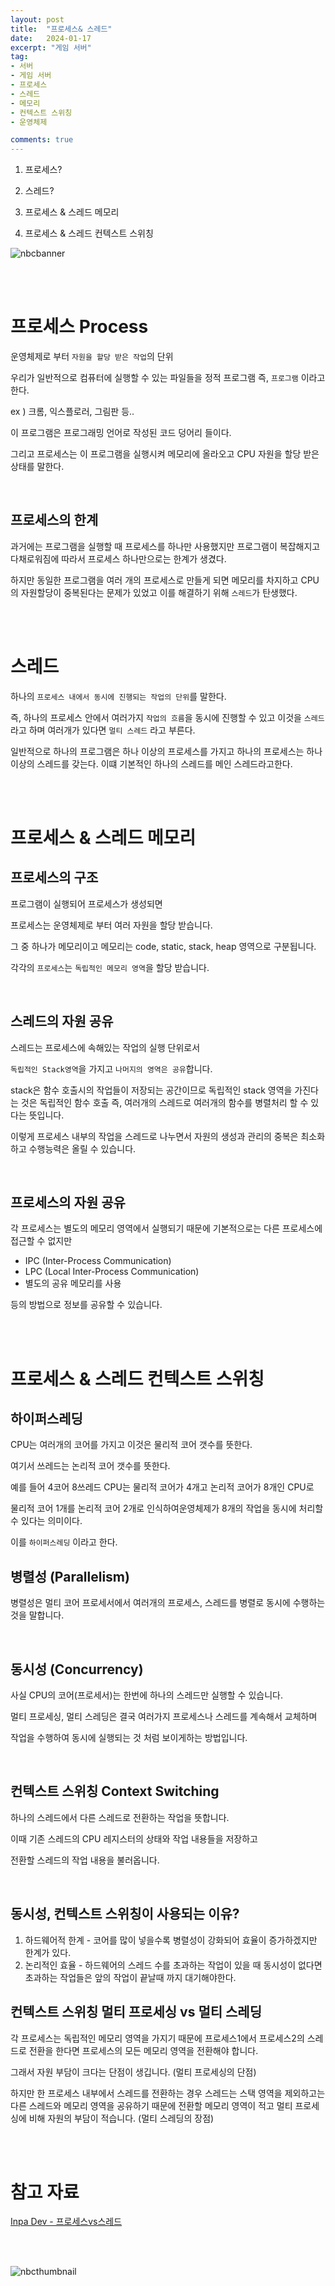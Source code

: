 ```yaml
---
layout: post
title:  "프로세스& 스레드"
date:   2024-01-17
excerpt: "게임 서버"
tag:
- 서버
- 게임 서버
- 프로세스
- 스레드
- 메모리
- 컨텍스트 스위칭
- 운영체제

comments: true
---
```


1. 프로세스?

2. 스레드?

3. 프로세스 & 스레드 메모리
   
4. 프로세스 & 스레드 컨텍스트 스위칭

![nbcbanner](/assets/img/TILbanner.png)


<br/>
<br/>

# 프로세스 Process

운영체제로 부터 `자원을 할당 받은 작업`의 단위

우리가 일반적으로 컴퓨터에 실행할 수 있는 파일들을 정적 프로그램 즉, `프로그램` 이라고 한다.

ex ) 크롬, 익스플로러, 그림판 등..

이 프로그램은 프로그래밍 언어로 작성된 코드 덩어리 들이다.


그리고 프로세스는 이 프로그램을 실행시켜 메모리에 올라오고 CPU 자원을 할당 받은 상태를 말한다.

<br/>

## 프로세스의 한계

과거에는 프로그램을 실행할 때 프로세스를 하나만 사용했지만 프로그램이 복잡해지고 다채로워짐에 따라서
프로세스 하나만으로는 한계가 생겼다.

하지만 동일한 프로그램을 여러 개의 프로세스로 만들게 되면 메모리를 차지하고 CPU의 자원할당이 중복된다는 문제가 있었고 이를 해결하기 위해 `스레드`가 탄생했다.


<br/>
<br/>

# 스레드

하나의 `프로세스 내에서 동시에 진행되는 작업의 단위`를 말한다.

즉, 하나의 프로세스 안에서 여러가지 `작업의 흐름`을 동시에 진행할 수 있고
이것을 `스레드`라고 하며 여러개가 있다면 `멀티 스레드` 라고 부른다.

일반적으로 하나의 프로그램은 하나 이상의 프로세스를 가지고
하나의 프로세스는 하나 이상의 스레드를 갖는다. 
이떄 기본적인 하나의 스레드를 메인 스레드라고한다.

<br/>
<br/>

# 프로세스 & 스레드 메모리

## 프로세스의 구조

프로그램이 실행되어 프로세스가 생성되면

프로세스는 운영체제로 부터 여러 자원을 할당 받습니다.

그 중 하나가 메모리이고 메모리는 code, static, stack, heap 영역으로 구분됩니다.

각각의 `프로세스`는 `독립적인 메모리 영역`을 할당 받습니다.

<br/>

## 스레드의 자원 공유

스레드는 프로세스에 속해있는 작업의 실행 단위로서

`독립적인 Stack영역`을 가지고 `나머지의 영역은 공유`합니다.

stack은 함수 호출시의 작업들이 저장되는 공간이므로 독립적인 stack 영역을 가진다는 것은 독립적인 함수 호출 즉, 여러개의 스레드로 여러개의 함수를 병렬처리 할 수 있다는 뜻입니다.

이렇게 프로세스 내부의 작업을 스레드로 나누면서 자원의 생성과 관리의 중복은 최소화 하고 수행능력은 올릴 수 있습니다.

</br>

## 프로세스의 자원 공유

각 프로세스는 별도의 메모리 영역에서 실행되기 때문에 기본적으로는 다른 프로세스에 접근할 수 없지만 

- IPC (Inter-Process Communication)
- LPC (Local Inter-Process Communication)
- 별도의 공유 메모리를 사용

등의 방법으로 정보를 공유할 수 있습니다.

</br>
</br>

# 프로세스 & 스레드 컨텍스트 스위칭

## 하이퍼스레딩

CPU는 여러개의 코어를 가지고 이것은 물리적 코어 갯수를 뜻한다.

여기서 쓰레드는 논리적 코어 갯수를 뜻한다.

예를 들어 4코어 8쓰레드 CPU는 물리적 코어가 4개고 논리적 코어가 8개인 CPU로

물리적 코어 1개를 논리적 코어 2개로 인식하여운영체제가 8개의 작업을 동시에 처리할 수 있다는 의미이다. 

이를 `하이퍼스레딩` 이라고 한다.

## 병렬성 (Parallelism)

병렬성은 멀티 코어 프로세서에서 여러개의 프로세스, 스레드를 병렬로 동시에 수행하는 것을 말합니다.

<br/>

## 동시성 (Concurrency)

사실 CPU의 코어(프로세서)는 한번에 하나의 스레드만 실행할 수 있습니다.

멀티 프로세싱, 멀티 스레딩은 결국 여러가지 프로세스나 스레드를 계속해서 교체하며

작업을 수행하여 동시에 실행되는 것 처럼 보이게하는 방법입니다.


<br/>

## 컨텍스트 스위칭 Context Switching

하나의 스레드에서 다른 스레드로 전환하는 작업을 뜻합니다.

이때 기존 스레드의 CPU 레지스터의 상태와 작업 내용들을 저장하고

전환할 스레드의 작업 내용을 불러옵니다.

<br/>

## 동시성, 컨텍스트 스위칭이 사용되는 이유?

1. 하드웨어적 한계 - 코어를 많이 넣을수록 병렬성이 강화되어 효율이 증가하겠지만 한계가 있다.
2. 논리적인 효율 - 하드웨어의 스레드 수를 초과하는 작업이 있을 때 동시성이 없다면 초과하는 작업들은 앞의 작업이 끝날때 까지 대기해야한다.

## 컨텍스트 스위칭 멀티 프로세싱 vs 멀티 스레딩

각 프로세스는 독립적인 메모리 영역을 가지기 때문에 프로세스1에서 프로세스2의 스레드로 전환을 한다면 프로세스의 모든 메모리 영역을 전환해야 합니다.

그래서 자원 부담이 크다는 단점이 생깁니다. (멀티 프로세싱의 단점)

하지만 한 프로세스 내부에서 스레드를 전환하는 경우 스레드는 스택 영역을 제외하고는 다른 스레드와 메모리 영역을 공유하기 때문에 전환할 메모리 영역이 적고
멀티 프로세싱에 비해 자원의 부담이 적습니다. (멀티 스레딩의 장점)

<br/>
<br/>

# 참고 자료
[Inpa Dev - 프로세스vs스레드](https://inpa.tistory.com/entry/%F0%9F%91%A9%E2%80%8D%F0%9F%92%BB-%ED%94%84%EB%A1%9C%EC%84%B8%EC%8A%A4-%E2%9A%94%EF%B8%8F-%EC%93%B0%EB%A0%88%EB%93%9C-%EC%B0%A8%EC%9D%B4)

<br/>
<br/>

![nbcthumbnail](/assets/img/thumbnail-image.png)